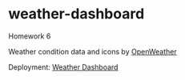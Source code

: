 # weather-dashboard
Homework 6

Weather condition data and icons by [OpenWeather ](https://openweathermap.org/)

Deployment: [Weather Dashboard](https://ducktrshessami.github.io/weather-dashboard/)
